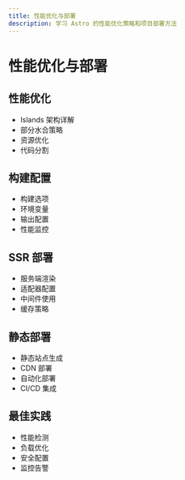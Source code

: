 ```yaml
---
title: 性能优化与部署
description: 学习 Astro 的性能优化策略和项目部署方法
---
```


# 性能优化与部署

## 性能优化
- Islands 架构详解
- 部分水合策略
- 资源优化
- 代码分割

## 构建配置
- 构建选项
- 环境变量
- 输出配置
- 性能监控

## SSR 部署
- 服务端渲染
- 适配器配置
- 中间件使用
- 缓存策略

## 静态部署
- 静态站点生成
- CDN 部署
- 自动化部署
- CI/CD 集成

## 最佳实践
- 性能检测
- 负载优化
- 安全配置
- 监控告警